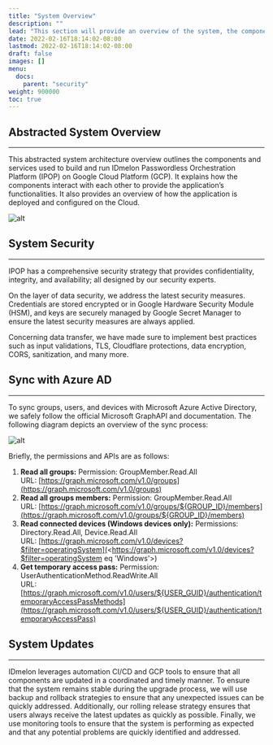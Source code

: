```yaml
---
title: "System Overview"
description: ""
lead: "This section will provide an overview of the system, the components that make up the system, and the key components for IT managers. It worth mentioning that the system is designed to be intuitive and user-friendly and can be tailored for any business with any size. IDmelon is built on a robust and scalable cloud infrastructure, using the latest security standards and technologies (such as Google HSM) to ensure the highest levels of data protection and privacy. IDmelon offers a wide range of services and integrations, including single sign-on, Azure AD integration, user management, and access control as well as its main service that enables FIDO in many environments; whether it is on-premise or cloud based. It is also designed to be highly scalable and customizable for enterprise organizations, allowing us to easily adapt it to their infrastructure and environments needs."
date: 2022-02-16T18:14:02-08:00
lastmod: 2022-02-16T18:14:02-08:00
draft: false
images: []
menu:
  docs:
    parent: "security"
weight: 900000
toc: true
---
```


## Abstracted System Overview

---

This abstracted system architecture overview outlines the components and services used to build and run IDmelon
Passwordless Orchestration Platform (IPOP) on Google Cloud Platform (GCP). It explains how the components interact with
each other to provide the application’s functionalities. It also provides an overview of how the application is deployed
and configured on the Cloud.

![alt](/images/vendor/Security/Security_5.png)

## System Security

---

IPOP has a comprehensive security strategy that provides confidentiality, integrity, and availability; all designed by
our security experts.

On the layer of data security, we address the latest security measures. Credentials are stored encrypted or in Google
Hardware Security Module (HSM), and keys are securely managed by Google Secret Manager to ensure the latest security
measures are always applied.

Concerning data transfer, we have made sure to implement best practices such as input validations, TLS, Cloudflare
protections, data encryption, CORS, sanitization, and many more.

## Sync with Azure AD

---

To sync groups, users, and devices with Microsoft Azure Active Directory, we safely follow the official Microsoft
GraphAPI and documentation. The following diagram depicts an overview of the sync process:

![alt](/images/vendor/Security/Security_6.png)

Briefly, the permissions and APIs are as follows:

1. **Read all groups:** Permission: GroupMember.Read.All\
   URL: [https://graph.microsoft.com/v1.0/groups](https://graph.microsoft.com/v1.0/groups)
2. **Read all groups members:** Permission: GroupMember.Read.All\
   URL: [https://graph.microsoft.com/v1.0/groups/${GROUP_ID}/members](https://graph.microsoft.com/v1.0/groups/${GROUP_ID}/members)
3. **Read connected devices (Windows devices only):** Permissions: Directory.Read.All, Device.Read.All\
   URL: [https://graph.microsoft.com/v1.0/devices?$filter=operatingSystem](<https://graph.microsoft.com/v1.0/devices?$filter=operatingSystem eq 'Windows'>)
4. **Get temporary access pass:** Permission: UserAuthenticationMethod.ReadWrite.All\
   URL: [https://graph.microsoft.com/v1.0/users/${USER_GUID}/authentication/temporaryAccessPassMethods](https://graph.microsoft.com/v1.0/users/${USER_GUID}/authentication/temporaryAccessPass)

## System Updates

---

IDmelon leverages automation CI/CD and GCP tools to ensure that all components are updated in a coordinated and timely
manner. To ensure that the system remains stable during the upgrade process, we will use backup and rollback strategies
to ensure that any unexpected issues can be quickly addressed. Additionally, our rolling release strategy ensures that
users always receive the latest updates as quickly as possible. Finally, we use monitoring tools to ensure that the
system is performing as expected and that any potential problems are quickly identified and addressed.
